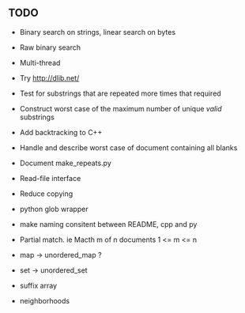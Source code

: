 ﻿TODO
----
* Binary search on strings, linear search on bytes
* Raw binary search
* Multi-thread
* Try http://dlib.net/
* Test for substrings that are repeated more times that required
* Construct worst case of the maximum number of unique _valid_ substrings
* Add backtracking to C++
* Handle and describe worst case of document containing all blanks
* Document make_repeats.py
* Read-file interface
* Reduce copying
* python glob wrapper
* make naming consitent between README, cpp and py

* Partial match. ie Macth m of n documents 1 <= m <= n
* map -> unordered_map ?
* set -> unordered_set
* suffix array
* neighborhoods
